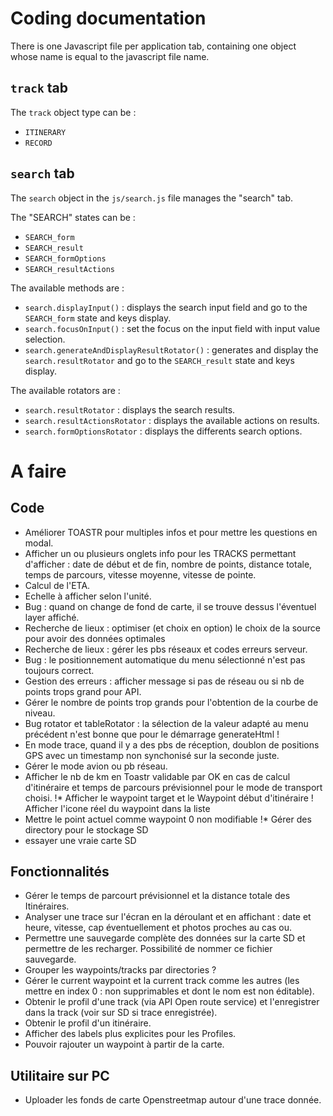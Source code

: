 # Coding documentation

There is one Javascript file per application tab, containing one object whose name is equal to the javascript file name.

## `track` tab

The `track` object type can be :
* `ITINERARY`
* `RECORD`

## `search` tab
The `search` object in the `js/search.js` file manages the "search" tab.

The "SEARCH" states can be :

* `SEARCH_form`
* `SEARCH_result`
* `SEARCH_formOptions`
* `SEARCH_resultActions`

The available methods are :
* `search.displayInput()` : displays the search input field and go to the `SEARCH_form` state and keys display.
* `search.focusOnInput()` : set the focus on the input field with input value selection.
* `search.generateAndDisplayResultRotator()` : generates and display the `search.resultRotator` and go to the `SEARCH_result`  state and keys display.

The available rotators are :

* `search.resultRotator` : displays the search results.
* `search.resultActionsRotator` : displays the available actions on results.
* `search.formOptionsRotator` : displays the differents search options.

# A faire

## Code
	
* Améliorer TOASTR pour multiples infos et pour mettre les questions en modal.
* Afficher un ou plusieurs onglets info pour les TRACKS permettant d'afficher : date de début et de fin, nombre de points, distance totale, temps de parcours, vitesse moyenne, vitesse de pointe.
* Calcul de l'ETA.
* Echelle à afficher selon l'unité.
* Bug : quand on change de fond de carte, il se trouve dessus l'éventuel layer affiché.
* Recherche de lieux : optimiser (et choix en option) le choix de la source pour avoir des données optimales
* Recherche de lieux : gérer les pbs réseaux et codes erreurs serveur.
* Bug : le positionnement automatique du menu sélectionné n'est pas toujours correct.
* Gestion des erreurs : afficher message si pas de réseau ou si nb de points trops grand pour API.
* Gérer le nombre de points trop grands pour l'obtention de la courbe de niveau.
* Bug rotator et tableRotator : la sélection de la valeur adapté au menu précédent n'est bonne que pour le démarrage generateHtml !
* En mode trace, quand il y a des pbs de réception, doublon de positions GPS avec un timestamp non synchonisé sur la seconde juste.
* Gérer le mode avion ou pb réseau.
* Afficher le nb de km en Toastr validable par OK en cas de calcul d'itinéraire et temps de parcours prévisionnel pour le mode de transport choisi.
!* Afficher le waypoint target et le Waypoint début d'itinéraire
! Afficher l'icone réel du waypoint dans la liste
* Mettre le point actuel comme waypoint 0 non modifiable
!* Gérer des directory pour le stockage SD
* essayer une vraie carte SD

## Fonctionnalités

* Gérer le temps de parcourt prévisionnel et la distance totale des Itinéraires.
* Analyser une trace sur l'écran en la déroulant et en affichant : date et heure, vitesse, cap éventuellement et photos proches au cas ou.
* Permettre une sauvegarde complète des données sur la carte SD et permettre de les recharger. Possibilité de nommer ce fichier sauvegarde.
* Grouper les waypoints/tracks par directories ?
* Gérer le current waypoint et la current track comme les autres (les mettre en index 0 : non supprimables et dont le nom est non éditable).
* Obtenir le profil d'une track (via API Open route service) et l'enregistrer dans la track (voir sur SD si trace enregistrée).
* Obtenir le profil d'un itinéraire.
* Afficher des labels plus explicites pour les Profiles.
* Pouvoir rajouter un waypoint à partir de la carte.
	
## Utilitaire sur PC

* Uploader les fonds de carte Openstreetmap autour d'une trace donnée.
	